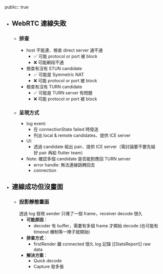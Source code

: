 public:: true

- ## WebRTC 連線失敗
	- ### 排查
		- host 不能連、檢查 direct server 通不通
			- ✅ 可能 protocol or port 被 block
			- ❌ 可能網段不通
		- 檢查有沒有 STUN candidate
			- ✅ 可能是 Symmetric NAT
			- ❌ 可能 protocol or port 被 block
		- 檢查有沒有 TURN candidate
			- ✅ 可能是 TURN server 有問題
			- ❌ 可能 protocol or port 被 block
	- ### 呈現方式
		- log event:
			- 在 connectionState failed 時發送
			- 列出 local & remote candidates、提供 ICE server
		- UI:
			- 透過 candidate 組出 pair、提供 ICE server（需討論要不要先組好 pair 再給 flutter team）
		- Note: 
		  確認多個 candidate 是否能對應回 TURN server
			- error handle: 無法連線跳轉回去
			- connection
- ## 連線成功但沒畫面
	- ### 投影靜態畫面
	  透過 log 發現 sender 只傳了一個 frame，receiver decode 很久
		- **可能原因**：
			- decoder 有 buffer，需要有多個 frame 才開始 decode (也可能有 timeout 機制等一陣子就開始)
		- **排查方式**：
			- firstRender 離 connected 很久 log 記錄 [[StatsReport]] raw data
		- **解決方案**：
			- Quick decode
			- Capture 發多張